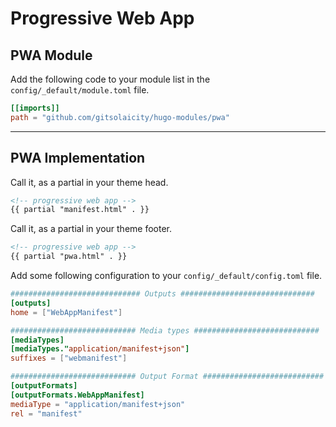 # Progressive Web App

## PWA Module

Add the following code to your module list in the `config/_default/module.toml` file.

```toml
[[imports]]
path = "github.com/gitsolaicity/hugo-modules/pwa"
```

<hr>

## PWA Implementation

Call it, as a partial in your theme head.

```html
<!-- progressive web app -->
{{ partial "manifest.html" . }}
```

Call it, as a partial in your theme footer.

```html
<!-- progressive web app -->
{{ partial "pwa.html" . }}
```

Add some following configuration to your `config/_default/config.toml` file.

```toml
############################# Outputs ##############################
[outputs]
home = ["WebAppManifest"]

############################ Media types ############################
[mediaTypes]
[mediaTypes."application/manifest+json"]
suffixes = ["webmanifest"]

############################ Output Format ###########################
[outputFormats]
[outputFormats.WebAppManifest]
mediaType = "application/manifest+json"
rel = "manifest"
```
